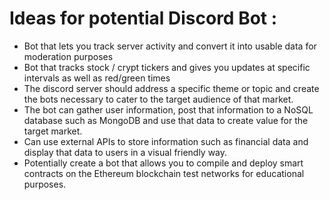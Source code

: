 # Ideas for potential Discord Bot : 

- Bot that lets you track server activity and convert it into usable data for moderation purposes
- Bot that tracks stock / crypt tickers and gives you updates at specific intervals as well as red/green times
- The discord server should address a specific theme or topic and create the bots necessary to cater to the target audience of that market. 
- The bot can gather user information, post that information to a NoSQL database such as MongoDB and use that data to create value for the target market.
- Can use external APIs to store information such as financial data and display that data to users in a visual friendly way.
- Potentially create a bot that allows you to compile and deploy smart contracts on the Ethereum blockchain test networks for educational purposes. 